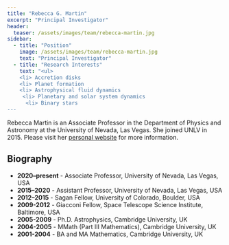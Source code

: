 ```yaml
---
title: "Rebecca G. Martin"
excerpt: "Principal Investigator"
header:
  teaser: /assets/images/team/rebecca-martin.jpg
sidebar:
  - title: "Position"
    image: /assets/images/team/rebecca-martin.jpg
    text: "Principal Investigator"
  - title: "Research Interests"
    text: "<ul>
    <li> Accretion disks
    <li> Planet formation
    <li> Astrophysical fluid dynamics
     <li> Planetary and solar system dynamics 
      <li> Binary stars 
---
```


Rebecca Martin is an Associate Professor in the Department of Physics and Astronomy at the University of Nevada, Las Vegas. She joined UNLV in 2015.  Please visit her 
      [personal website](https://www.physics.unlv.edu/~rgmartin) for more information.
      
## Biography
- __2020–present__ - Associate Professor, University of Nevada, Las Vegas, USA
- __2015–2020__      - Assistant Professor, University of Nevada, Las Vegas, USA
- __2012–2015__      - Sagan Fellow, University of Colorado, Boulder, USA
- __2009-2012__      - Giacconi Fellow, Space Telescope Science Institute, Baltimore, USA
- __2005-2009__      - Ph.D. Astrophysics, Cambridge University, UK
- __2004-2005__      - MMath (Part III Mathematics), Cambridge University, UK
- __2001-2004__      - BA and MA Mathematics, Cambridge University, UK
      
